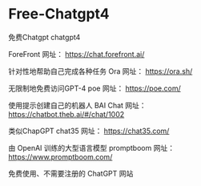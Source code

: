 # Free-Chatgpt4
免费Chatgpt chatgpt4

ForeFront 网址： https://chat.forefront.ai/

针对性地帮助自己完成各种任务
Ora 网址： https://ora.sh/

无限制地免费访问GPT-4
poe 网址： https://poe.com/

 使用提示创建自己的机器人
BAI Chat 网址： https://chatbot.theb.ai/#/chat/1002

类似ChapGPT
chat35 网址： https://chat35.com/

由 OpenAI 训练的大型语言模型
promptboom 网址：https://www.promptboom.com/

免费使用、不需要注册的 ChatGPT 网站

